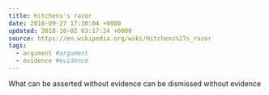 ```yaml
---
title: Hitchens's razor
date: 2018-09-27 17:30:04 +0000
updated: 2018-10-02 03:17:24 +0000
source: https://en.wikipedia.org/wiki/Hitchens%27s_razor
tags:
  - argument #argument
  - evidence #evidence
---
```

What can be asserted without evidence can be dismissed without evidence